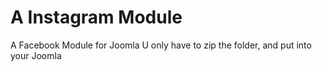 # A Instagram Module
A Facebook Module for Joomla
U only have to zip the folder, and put into your Joomla

